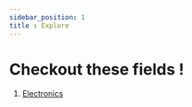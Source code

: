 ```yaml
---
sidebar_position: 1
title : Explore
---
```


# Checkout these fields !

1. [Electronics](./Electronics)